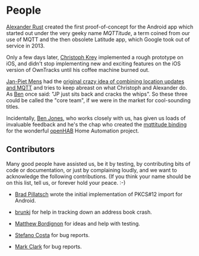 # People

[Alexander Rust][binarybucks] created the first proof-of-concept for the Android app which started out under the very geeky name _MQTTitude_, a term coined from our use of MQTT and the then obsolete Latitude app, which Google took out of service in 2013.

Only a few days later, [Christoph Krey][ckrey] implemented a rough prototype on iOS, and didn't stop implementing new and exciting features on the iOS version of OwnTracks until his coffee machine burned out.

[Jan-Piet Mens][jpmens] had the [original crazy idea of combining location updates and MQTT](http://jpmens.net/2013/08/14/latitude-longitude-mqttitude/) and tries to keep abreast on what Christoph and Alexander do. As [Ben][sumnerboy] once said: "JP just sits back and cracks the whips". So these three could be called the "core team", if we were in the market for cool-sounding titles.

Incidentally, [Ben Jones][sumnerboy], who works closely with us, has given us loads of invaluable feedback and he's the chap who created the [mqttitude binding](https://github.com/openhab/openhab/wiki/Mqttitude-Binding) for the wonderful [openHAB](http://www.openhab.org) Home Automation project.

## Contributors

Many good people have assisted us, be it by testing, by contributing bits of code or documentation, or just by complaining loudly, and we want to acknowledge the following contributions. (If you think your name should be on this list, tell us, or forever hold your peace. :-)

* [Brad Pillatsch](https://github.com/bpillatsch) wrote the initial implementation of PKCS#12 import for Android.
* [brunkj](https://github.com/brunkj) for help in tracking down an address book crash.
* [Matthew Bordignon](https://github.com/matbor) for ideas and help with testing.
* [Stefano Costa](https://github.com/bluewindthings) for bug reports.
* [Mark Clark](https://github.com/mrguessed) for bug reports.


  [binarybucks]: https://twitter.com/binarybucks
  [ckrey]: https://twitter.com/christophkrey
  [jpmens]: http://jpmens.net
  [sumnerboy]: https://twitter.com/sumnerboy
